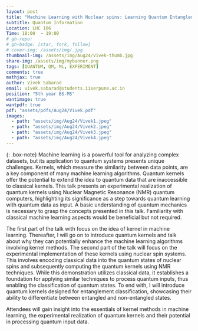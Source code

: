 ```yaml
---
layout: post
title: "Machine Learning with Nuclear spins: Learning Quantum Entanglement"
subtitle: Quantum Information
Location: LHC 106
Time: 18:00  → 19:00
# gh-repo:
# gh-badge: [star, fork, follow]
# cover-img: /assets/img/.jpg
thumbnail-img: /assets/img/Aug24/Vivek-thumb.jpg
share-img: /assets/img/mybanner.png
tags: [QUANTUM, QM, ML, EXPERIMENT]
comments: true
mathjax: true
author: Vivek Sabarad 
email: vivek.sabarad@students.iiserpune.ac.in
position: "5th year BS-MS"
wantimage: true
wantpdf: true
pdf: "assets/pdfs/Aug24/Vivek.pdf"
images:
  - path: "assets/img/Aug24/Vivek1.jpeg"
  - path: "assets/img/Aug24/Vivek2.jpeg"
  - path: "assets/img/Aug24/Vivek3.jpeg"
  - path: "assets/img/Aug24/Vivek4.jpeg"
---
```

{: .box-note}
Machine learning is a powerful tool for analyzing complex datasets, but its application to quantum systems presents unique challenges. Kernels, which measure the similarity between data points, are a key component of many machine learning algorithms. Quantum kernels offer the potential to extend the idea to quantum data that are inaccessible to classical kernels. This talk presents an experimental realization of quantum kernels using Nuclear Magnetic Resonance (NMR) quantum computers, highlighting its significance as a step towards quantum learning with quantum data as input. A basic understanding of quantum mechanics is necessary to grasp the concepts presented in this talk. Familiarity with classical machine learning aspects would be beneficial but not required. 

The first part of the talk with focus on the idea of kernel in machine learning. Thereafter, I will go on to introduce quantum kernels and talk about why they can potentially enhance the machine learning algorithms involving kernel methods. The second part of the talk will focus on the experimental implementation of these kernels using nuclear spin systems. This involves encoding classical data into the quantum states of nuclear spins and subsequently computing the quantum kernels using NMR techniques. While this demonstration utilizes classical data, it establishes a foundation for applying similar techniques to process quantum inputs, thus enabling the classification of quantum states. To end with, I will introduce quantum kernels designed for entanglement classification, showcasing their ability to differentiate between entangled and non-entangled states. 

Attendees will gain insight into the essentials of kernel methods in machine learning, the experimental realization of quantum kernels and their potential in processing quantum input data.
